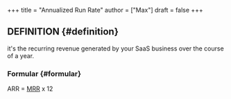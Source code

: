 +++
title = "Annualized Run Rate"
author = ["Max"]
draft = false
+++

## DEFINITION {#definition}

it's the recurring revenue generated by your SaaS business over the course of a year.


### Formular {#formular}

ARR = [MRR](monthly-recurring-revenue.md) x 12
